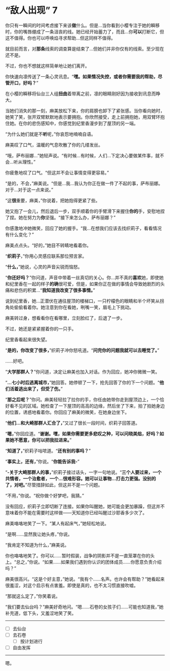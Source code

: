 # “敌人出现” 7

你只有一瞬间的时间考虑接下来该**做**什么。但是...当你看到小樱专注于她的瞬移时，你的嘴唇绷成了一条沮丧的线。她已经开始蓄力了，而且...你**可以**打断它，但这不值得。你也可以呼唤焰寻求帮助...但这同样不值得。

就目前而言，对**那条**线索的调查算是结束了...但她们并非你仅有的线索。至少现在还不是。

不过，你也不想就这样简单地让她们离开。

你快速向凛传送了一条心灵讯息。“**嘿。如果情况失控，或者你需要我的帮助，尽管开口，好吗？**”

在小樱的瞬移将仙台三人组**扭曲**着带离之前，凛的眼睛刚好因为接收到讯息而睁大。

当她们消失的那一刻，麻美放松下来，你的肩膀也卸下了紧张感。当你看向她时，她笑了笑，张开双臂默默地表示要拥抱。你欣然接受，走上前拥抱她，用双臂环抱住她。在你的悲伤感知中，你感觉到纪里香漫步到了屋顶的另一端。

“为什么她们就是不**听**呢，”你哀怨地喃喃自语。

麻美叹了口气，温暖的气息吹散了你的几缕发丝。

“哦，萨布丽娜...”她轻声说。“有时候...有时候，人们...下定决心要做某件事，就不会...听从理性。”

你疲惫地叹了口气。“但这并不会让事情变得更容易。”

“是的，不会，”麻美说。“但是...我...我认为你正在做一件了不起的事，萨布丽娜。对于...对于这一点来说。”

“这**很**重要，麻美，”你说着，把她抱得更紧了些。

她又抱了一会儿，然后退后一步，双手顺着你的手臂滑下来握住**你的**手，安慰地捏了捏。她在努力为**你**坚强。“接下来怎么办，萨布丽娜？”

你感激地冲她微笑，回应了她的握手。“我...在想我们应该去找织莉子，看看情况有什么变化？”

麻美点点头。“好的，”她目不转睛地看着你。

“**织莉子**，”你用心灵感应联系那位预言家。

“**什么，**”她说，心灵的声音尖锐而恼怒。

“**你还好吗？**”你问道，声音中带着一丝真切的关心。你...并不真的**喜欢**她，即使她和纪里香在一起的样子**的确**很可爱，但是，如果你正在做的事情会导致她剧烈的头痛和悲伤的积累...“**我知道我改变了很多事情。**”

说到纪里香，她...正潜伏在通往屋顶的楼梯口，一只柠檬色的眼睛和半个坏笑从拐角处偷偷看着你。她注意到你在看她，咧嘴一笑，眉毛上下挑动。

麻美转过身，想看看你在看哪里，立刻脸红了，后退了一步。

不过，她还是紧紧握着你的一只手。

纪里香看起来很失望。

“**是的，你改变了很多，**”织莉子冲你怒吼道。“**问完你的问题我就可以去睡觉了。**”

......好吧。

“**大学那群人？**”你问道，决定让麻美也加入对话。作为回应，她冲你微微一笑。

“**...七小时后逃离城市，**”她回答。她停顿了一下，抢先回答了你的下一个问题。“**他们活着逃出来了，但受了伤。**”

“**那之后呢？**”你问。麻美轻轻拉了拉你的手，你任由她带你走到屋顶边上，一个恰好看不见的区域。她检查了一下屋顶的高高的边缘，然后坐了下来，拍了拍她身边的位置，诱惑地看着你。你回应了麻美的微笑，在她身边坐下。

“**他们...和大崎那群人汇合了，**”又过了很长一段时间，织莉子回答道。

“**嗯，**”你回应道。“**谢谢。嘿，如果你需要更多悲叹之种，可以问晓美焰，好吗？如果她不愿意，你可以把我拉进来。**”

“**知道了，**”织莉子咕哝道。“**还有别的事吗？**”

“**事实上，还有，**”你说。“**你能告诉我-**”

“**-关于大崎那群人的事，**”织莉子接过话头，一字一句地说。“**三个人要过来，一个共情者，一个治愈者，一个...很难形容。她可以让事物...打击力更强。没别的了，对吧。**”尽管措辞如此，但这并不是一个问题。

“不用，”你说。“祝你做个好梦吧，我猜。”

没有回应，织莉子立即切断了连接。如果你叫醒她，她可能会更加暴躁，但这并不意味着你不能在需要时这样做——天知道你已经叫醒过沙耶香多少次了。

麻美咯咯地笑了一下。“某人有起床气，”她轻松地说。

“是啊……显然我让她头疼，”你说。 

“我肯定不知道为什么，”麻美说。

你也咯咯地笑了。你可以……暂时假装，战争的阴影并不是一直笼罩在你的头上。“总之，”你说。“如果……如果我们遇到你认识的团体成员……你愿意负责介绍吗？”

麻美很高兴。“这是个好主意，”她说。“我有个……名声。也许会有帮助？”她看起来很羞涩，对这个启示有点害羞。即使是真的，也不太习惯直接吹嘘。

“那就这么定了，”你笑着说。

“我们要去仙台吗？”麻美好奇地问。“嗯……石卷的女孩子们……可能也知道我，”她补充道，低下头，又羞涩地笑了笑。

---

- [ ] 去仙台
- [ ] 去石卷
   - [ ] 按计划进行
- [ ] 自由发挥

---

嗯。
